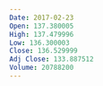 ```yaml
---
Date: 2017-02-23
Open: 137.380005
High: 137.479996
Low: 136.300003
Close: 136.529999
Adj Close: 133.887512
Volume: 20788200
---
```

